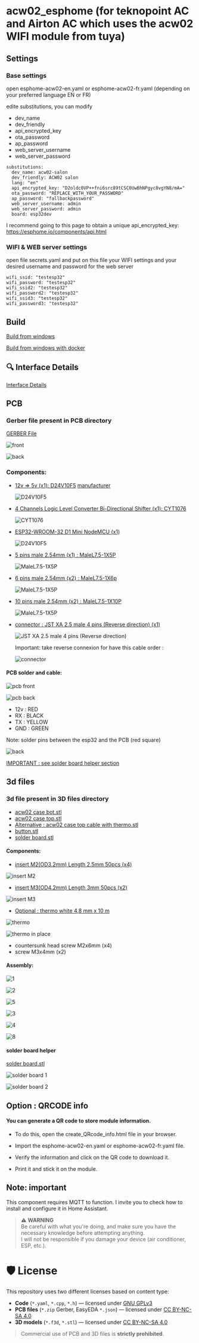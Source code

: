# acw02_esphome (for teknopoint AC and Airton AC which uses the acw02 WIFI module from tuya)

## Settings
### Base settings
open esphome-acw02-en.yaml or esphome-acw02-fr.yaml (depending on your preferred language EN or FR)

edite substitutions, you can modify 
 - dev_name
 - dev_friendly
 - api_encrypted_key
 - ota_password
 - ap_password
 - web_server_username
 - web_server_password

```
substitutions:
  dev_name: acw02-salon
  dev_friendly: ACW02 salon
  lang: "en"
  api_encrypted_key: "D2oldc0VP++fni6src89tCSC0UwBhNPgyc8vgYN8/mA="
  ota_password: "REPLACE_WITH_YOUR_PASSWORD"
  ap_password: "fallbackpassword"
  web_server_username: admin
  web_server_password: admin
  board: esp32dev
```

I recommend going to this page to obtain a unique api_encrypted_key:
https://esphome.io/components/api.html

### WIFI & WEB server settings
open file secrets.yaml and put on this file your WIFI settings and your desired username and password for the web server
```
wifi_ssid: "testesp32"
wifi_password: "testesp32"
wifi_ssid2: "testesp32"
wifi_password2: "testesp32"
wifi_ssid3: "testesp32"
wifi_password3: "testesp32"
```

## Build
[Build from windows](docs/install_from_windows_directly.md)

[Build from windows with docker](docs/install_from_docker_win.md)

## 🔍 Interface Details

[Interface Details](docs/interface_details.md)

## PCB
### Gerber file present in PCB directory
[GERBER File](https://github.com/devildant/acw02_esphome/raw/main/PCB/Gerber_climEspHome_esp32_d1_mini_PCB_climEspHome_esp32_d1_mini_2025-07-03.zip)

![front](PCB/images/pcb/front.PNG)

![back](PCB/images/pcb/back.PNG)

### Components: 
- [12v => 5v (x1): D24V10F5](https://shop.mchobby.be/fr/regulateurs/554--regul-5v-1a-step-down-d24v10f5-3232100005549-pololu.html) [manufacturer](https://www.pololu.com/product/2831)

  ![D24V10F5](PCB/images/components/D24V10F5.PNG)

- [4 Channels Logic Level Converter Bi-Directional Shifter (x1): CYT1076](https://amzn.eu/d/2MhG08s)

  ![CYT1076](PCB/images/components/4%20Channels%20Logic%20Level%20Converter%20Bi-Directional%20Shifter.PNG)

- [ESP32-WROOM-32 D1 Mini NodeMCU (x1)](https://amzn.eu/d/3mS1B7W)

  ![D24V10F5](PCB/images/components/ESP32-WROOM-32%20D1%20Mini%20NodeMCU.PNG)

- [5 pins male 2.54mm (x1) : MaleL7.5-1X5P](https://fr.aliexpress.com/item/1005007128029220.html?spm=a2g0o.order_detail.order_detail_item.3.23f47d56yxv1SG&gatewayAdapt=glo2fra)

  ![MaleL7.5-1X5P](PCB/images/components/5%20pin%20male%202.54.PNG)

- [6 pins male 2.54mm (x2) : MaleL7.5-1X6p](https://fr.aliexpress.com/item/1005007128029220.html?spm=a2g0o.order_detail.order_detail_item.3.23f47d56yxv1SG&gatewayAdapt=glo2fra)

  ![MaleL7.5-1X5P](PCB/images/components/6%20pin%20male%202.54.PNG)

- [10 pins male 2.54mm (x2) : MaleL7.5-1X10P](https://fr.aliexpress.com/item/1005007128029220.html?spm=a2g0o.order_detail.order_detail_item.3.23f47d56yxv1SG&gatewayAdapt=glo2fra)

  ![MaleL7.5-1X5P](PCB/images/components/10%20pin%20male%202.54.PNG)

- [connector : JST XA 2.5 male 4 pins (Reverse direction) (x1)](https://www.aliexpress.com/item/1005008857984831.html?spm=a2g0o.cart.0.0.1dbf38daf0fL06&mp=1&pdp_npi=5%40dis%21EUR%21EUR%206.99%21EUR%206.99%21%21EUR%206.99%21%21%21%40210388c917527810571957734e8cea%2112000048990124847%21ct%21FR%211681384252%21%211%210)

  ![JST XA 2.5 male 4 pins (Reverse direction)](PCB/images/components/connector.PNG)

  Important: take reverse connexion for have this cable order : 

  ![connector](PCB/images/components/connector%202.PNG)

#### PCB solder and cable:

![pcb front](PCB/images/components/pcb%20front.PNG)

![pcb back](PCB/images/components/pcb%20back.PNG)

- 12v : RED
- RX  : BLACK
- TX  : YELLOW
- GND : GREEN

Note: solder pins between the esp32 and the PCB (red square)

![back](PCB/images/components/esp32%20solder%20pins.png)

[IMPORTANT : see solder board helper section](#solder-board-helper)

## 3d files
### 3d file present in 3D files directory

- [acw02 case bot.stl](https://github.com/devildant/acw02_esphome/raw/main/3Dfiles/acw02%20case%20bot.stl)
- [acw02 case top.stl](https://github.com/devildant/acw02_esphome/raw/main/3Dfiles/acw02%20case%20top.stl)
- [Alternative : acw02 case top cable with thermo.stl](https://github.com/devildant/acw02_esphome/raw/main/3Dfiles/acw02%20case%20top%20cable%20with%20thermo.stl)
- [button.stl](https://github.com/devildant/acw02_esphome/raw/main/3Dfiles/button.stl)
- [solder board.stl](3Dfiles/solder%20board%2016%20hold.stl)

#### Components:
- [insert M2(OD3.2mm) Length 2.5mm 50pcs (x4)](https://www.aliexpress.com/item/1005003582355741.html?spm=a2g0o.order_list.order_list_main.10.1eba18024FtenS)

![insert M2](3Dfiles/images/bottom%20case%20insert.png)

- [insert M3(OD4.2mm) Length 3mm 50pcs (x2)](https://www.aliexpress.com/item/1005003582355741.html?spm=a2g0o.order_list.order_list_main.10.1eba18024FtenS)

![insert M3](3Dfiles/images/bottom%20case%20insert.png)

- [Optional : thermo white 4,8 mm x 10 m](https://amzn.eu/d/8Y1PVUU)

![thermo](3Dfiles/images/thermo.PNG)

![thermo in place](3Dfiles/images/alternative%20cable%20with%20thermo.jpg)

- countersunk head screw M2x6mm (x4)
- screw M3x4mm (x2)

#### Assembly:

![1](3Dfiles/images/button.PNG)

![2](3Dfiles/images/bottom%20case%20+%20pcb%20screw.png)

![5](3Dfiles/images/top%20case%20screw.png)

![3](3Dfiles/images/case%20with%20pcb.jpg)

![4](3Dfiles/images/case%20with%20pcb%20+%20button.jpg)

![8](3Dfiles/images/case%20close.jpg)

#### solder board helper

[solder board.stl](3Dfiles/solder%20board%2016%20hold.stl)

![solder board 1](3Dfiles/images/solder%20board1.jpg)

![solder board 2](3Dfiles/images/solder%20board2.jpg)

## Option : QRCODE info
#### You can generate a QR code to store module information.

- To do this, open the create_QRcode_info.html file in your browser.

- Import the esphome-acw02-en.yaml or esphome-acw02-fr.yaml file.

- Verify the information and click on the QR code to download it.

- Print it and stick it on the module.

## Note: important
This component requires MQTT to function. I invite you to check how to install and configure it in Home Assistant.

> ⚠️ **WARNING**  
> Be careful with what you're doing, and make sure you have the necessary knowledge before attempting anything.  
> I will not be responsible if you damage your device (air conditioner, ESP, etc.).


# 🛡️ License

This repository uses two different licenses based on content type:

- **Code** (`*.yaml`, `*.cpp`, `*.h`) — licensed under [GNU GPLv3](https://www.gnu.org/licenses/gpl-3.0.html)
- **PCB files** (`*.zip` Gerber, EasyEDA `*.json`) — licensed under [CC BY-NC-SA 4.0](https://creativecommons.org/licenses/by-nc-sa/4.0/)
- **3D models** (`*.f3d`, `*.stl`) — licensed under [CC BY-NC-SA 4.0](https://creativecommons.org/licenses/by-nc-sa/4.0/)

> Commercial use of PCB and 3D files is **strictly prohibited**.
